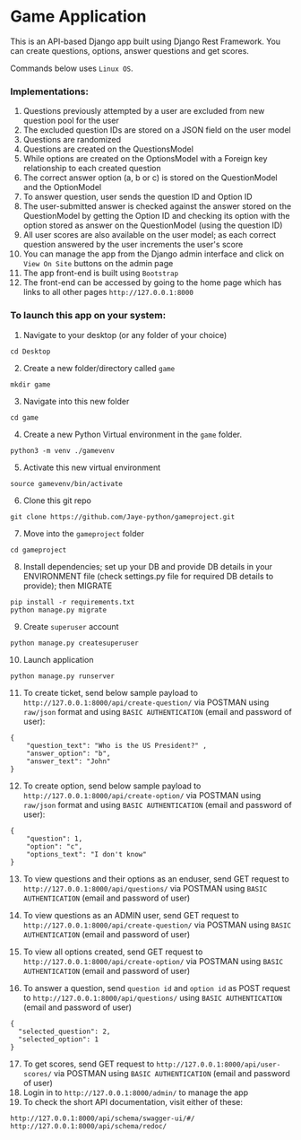 # Game Application
This is an API-based Django app built using Django Rest Framework. You can create questions, options, answer questions and get scores.

Commands below uses `Linux OS`.

### Implementations:

1. Questions previously attempted by a user are excluded from new question pool for the user
2. The excluded question IDs are stored on a JSON field on the user model
3. Questions are randomized
4. Questions are created on the QuestionsModel
5. While options are created on the OptionsModel with a Foreign key relationship to each created question
6. The correct answer option (a, b or c) is stored on the QuestionModel and the OptionModel
7. To answer question, user sends the question ID and Option ID
8. The user-submitted answer is checked against the answer stored on the QuestionModel by getting the Option ID and checking its option with the option stored as answer on the QuestionModel (using the question ID)
9. All user scores are also available on the user model; as each correct question answered by the user increments the user's score
10. You can manage the app from the Django admin interface and click on `View On Site` buttons on the admin page
11. The app front-end is built using `Bootstrap`
12. The front-end can be accessed by going to the home page which has links to all other pages `http://127.0.0.1:8000`


### To launch this app on your system:

1. Navigate to your desktop (or any folder of your choice)
```
cd Desktop
```
2. Create a new folder/directory called `game`
```
mkdir game
```
3. Navigate into this new folder
```
cd game
```
4. Create a new Python Virtual environment in the `game` folder.
```
python3 -m venv ./gamevenv
```
5. Activate this new virtual environment
```
source gamevenv/bin/activate
```
6. Clone this git repo
```
git clone https://github.com/Jaye-python/gameproject.git
```
7. Move into the `gameproject` folder 
```
cd gameproject
```
8. Install dependencies; set up your DB and provide DB details in your ENVIRONMENT file (check settings.py file for required DB details to provide); then MIGRATE
```
pip install -r requirements.txt
python manage.py migrate
```
9. Create `superuser` account
```
python manage.py createsuperuser
```
10. Launch application
```
python manage.py runserver
```
11. To create ticket, send below sample payload to `http://127.0.0.1:8000/api/create-question/` via POSTMAN using `raw/json` format and using `BASIC AUTHENTICATION` (email and password of user):
```
{
    "question_text": "Who is the US President?" ,
    "answer_option": "b",
    "answer_text": "John"
}
```
12. To create option, send below sample payload to `http://127.0.0.1:8000/api/create-option/` via POSTMAN using `raw/json` format and using `BASIC AUTHENTICATION` (email and password of user):
```
{
    "question": 1,
    "option": "c",
    "options_text": "I don't know"
}
```
13. To view questions and their options as an enduser, send GET request to `http://127.0.0.1:8000/api/questions/` via POSTMAN using `BASIC AUTHENTICATION` (email and password of user)

14. To view questions as an ADMIN user, send GET request to `http://127.0.0.1:8000/api/create-question/` via POSTMAN using `BASIC AUTHENTICATION` (email and password of user)
15. To view all options created, send GET request to `http://127.0.0.1:8000/api/create-option/` via POSTMAN using `BASIC AUTHENTICATION` (email and password of user)
16. To answer a question, send `question id` and `option id` as POST request to `http://127.0.0.1:8000/api/questions/` using `BASIC AUTHENTICATION` (email and password of user)
```
{
  "selected_question": 2,
  "selected_option": 1  
}
```
    
17. To get scores, send GET request to `http://127.0.0.1:8000/api/user-scores/` via POSTMAN using `BASIC AUTHENTICATION` (email and password of user)
18. Login in to `http://127.0.0.1:8000/admin/` to manage the app
19. To check the short API documentation, visit either of these:
```
http://127.0.0.1:8000/api/schema/swagger-ui/#/
http://127.0.0.1:8000/api/schema/redoc/
```
